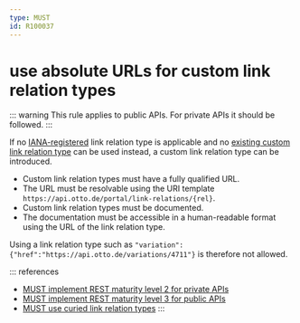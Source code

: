 ```yaml
---
type: MUST
id: R100037
---
```


# use absolute URLs for custom link relation types

::: warning
This rule applies to public APIs. For private APIs it should be followed.
:::

If no [IANA-registered](http://www.iana.org/assignments/link-relations/link-relations.xhtml) link relation type is applicable and no [existing custom link relation type](./guidelines/020_guidelines/040_hypermedia/3010_must-prefer-existing-custom-link-relation-types.md) can be used instead, a custom link relation type can be introduced.

- Custom link relation types must have a fully qualified URL.
- The URL must be resolvable using the URI template `https://api.otto.de/portal/link-relations/{rel}`.
- Custom link relation types must be documented.
- The documentation must be accessible in a human-readable format using the URL of the link relation type.

Using a link relation type such as `"variation": {"href":"https://api.otto.de/variations/4711"}` is therefore not allowed.

::: references

- [MUST implement REST maturity level 2 for private APIs](./guidelines/020_guidelines/040_hypermedia/1010_must-implement-rest-maturity-level-2-for-private-apis.md)
- [MUST implement REST maturity level 3 for public APIs](./guidelines/020_guidelines/040_hypermedia/1020_must-implement-rest-maturity-level-3-for-public-apis.md)
- [MUST use curied link relation types](./guidelines/020_guidelines/040_hypermedia/3040_must-use-curied-link-relation-types.md)
  :::
